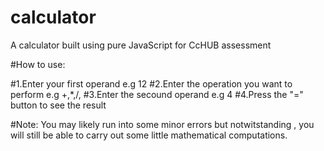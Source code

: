 # calculator
A calculator built using pure JavaScript for CcHUB assessment

#How to use:

#1.Enter your first operand e.g 12
#2.Enter the operation you want to perform e.g +,*,/,
#3.Enter the secound operand e.g 4
#4.Press the "=" button to see the result


#Note: You may likely run into some minor errors but notwitstanding , you will still be able to carry out some little mathematical computations.
